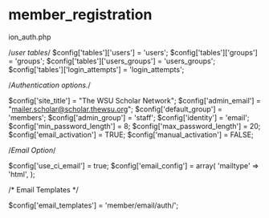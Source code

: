 # member_registration

ion_auth.php

/*user tables*/
$config['tables']['users']           = 'users';
$config['tables']['groups']          = 'groups';
$config['tables']['users_groups']    = 'users_groups';
$config['tables']['login_attempts']  = 'login_attempts';



/*Authentication options.*/

$config['site_title']                 = "The WSU Scholar Network"; 
$config['admin_email']                = "mailer.scholar@scholar.thewsu.org"; 
$config['default_group']              = 'members';
$config['admin_group']                = 'staff'; 
$config['identity']                   = 'email'; 
$config['min_password_length']        = 8;
$config['max_password_length']        = 20;
$config['email_activation']           = TRUE;
$config['manual_activation']          = FALSE;



/*Email Option*/

$config['use_ci_email'] = true;
$config['email_config'] = array(
	'mailtype' => 'html',
);


/* Email Templates */

$config['email_templates'] = 'member/email/auth/';

